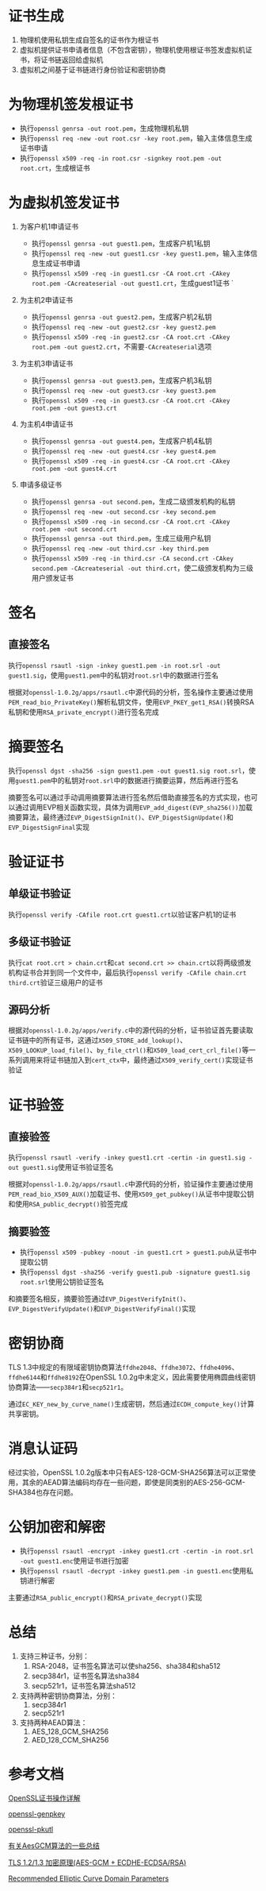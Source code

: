 # 证书生成
1. 物理机使用私钥生成自签名的证书作为根证书
2. 虚拟机提供证书申请者信息（不包含密钥），物理机使用根证书签发虚拟机证书，将证书链返回给虚拟机
3. 虚拟机之间基于证书链进行身份验证和密钥协商

# 为物理机签发根证书
- 执行`openssl genrsa -out root.pem`，生成物理机私钥
- 执行`openssl req -new -out root.csr -key root.pem`，输入主体信息生成证书申请
- 执行`openssl x509 -req -in root.csr -signkey root.pem -out root.crt`，生成根证书

# 为虚拟机签发证书
1. 为客户机1申请证书
   - 执行`openssl genrsa -out guest1.pem`，生成客户机1私钥
   - 执行`openssl req -new -out guest1.csr -key guest1.pem`，输入主体信息生成证书申请
   - 执行`openssl x509 -req -in guest1.csr -CA root.crt -CAkey root.pem -CAcreateserial -out guest1.crt`，生成guest1证书
`

1. 为主机2申请证书
   - 执行`openssl genrsa -out guest2.pem`，生成客户机2私钥
   - 执行`openssl req -new -out guest2.csr -key guest2.pem`
   - 执行`openssl x509 -req -in guest2.csr -CA root.crt -CAkey root.pem -out guest2.crt`，不需要`-CAcreateserial`选项

3. 为主机3申请证书
   - 执行`openssl genrsa -out guest3.pem`，生成客户机3私钥
   - 执行`openssl req -new -out guest3.csr -key guest3.pem`
   - 执行`openssl x509 -req -in guest3.csr -CA root.crt -CAkey root.pem -out guest3.crt`

4. 为主机4申请证书
   - 执行`openssl genrsa -out guest4.pem`，生成客户机4私钥
   - 执行`openssl req -new -out guest4.csr -key guest4.pem`
   - 执行`openssl x509 -req -in guest4.csr -CA root.crt -CAkey root.pem -out guest4.crt`

5. 申请多级证书
   - 执行`openssl genrsa -out second.pem`，生成二级颁发机构的私钥
   - 执行`openssl req -new -out second.csr -key second.pem`
   - 执行`openssl x509 -req -in second.csr -CA root.crt -CAkey root.pem -out second.crt`
   - 执行`openssl genrsa -out third.pem`，生成三级用户私钥
   - 执行`openssl req -new -out third.csr -key third.pem`
   - 执行`openssl x509 -req -in third.csr -CA second.crt -CAkey second.pem -CAcreateserial -out third.crt`，使二级颁发机构为三级用户颁发证书

# 签名
## 直接签名
执行`openssl rsautl -sign -inkey guest1.pem -in root.srl -out guest1.sig`，使用`guest1.pem`中的私钥对`root.srl`中的数据进行签名

根据对`openssl-1.0.2g/apps/rsautl.c`中源代码的分析，签名操作主要通过使用`PEM_read_bio_PrivateKey()`解析私钥文件，使用`EVP_PKEY_get1_RSA()`转换RSA私钥和使用`RSA_private_encrypt()`进行签名完成

# 摘要签名
执行`openssl dgst -sha256 -sign guest1.pem -out guest1.sig root.srl`，使用`guest1.pem`中的私钥对`root.srl`中的数据进行摘要运算，然后再进行签名

摘要签名可以通过手动调用摘要算法进行签名然后借助直接签名的方式实现，也可以通过调用EVP相关函数实现，具体为调用`EVP_add_digest(EVP_sha256())`加载摘要算法，最终通过`EVP_DigestSignInit()`、`EVP_DigestSignUpdate()`和`EVP_DigestSignFinal`实现

# 验证证书
## 单级证书验证
执行`openssl verify -CAfile root.crt guest1.crt`以验证客户机1的证书

## 多级证书验证
执行`cat root.crt > chain.crt`和`cat second.crt >> chain.crt`以将两级颁发机构证书合并到同一个文件中，最后执行`openssl verify -CAfile chain.crt third.crt`验证三级用户的证书

## 源码分析
根据对`openssl-1.0.2g/apps/verify.c`中的源代码的分析，证书验证首先要读取证书链中的所有证书，这通过`X509_STORE_add_lookup()`、`X509_LOOKUP_load_file()`、`by_file_ctrl()`和`X509_load_cert_crl_file()`等一系列调用来将证书链加入到`cert_ctx`中，最终通过`X509_verify_cert()`实现证书验证

# 证书验签
## 直接验签
执行`openssl rsautl -verify -inkey guest1.crt -certin -in guest1.sig -out guest1.sig`使用证书验证签名

根据对`openssl-1.0.2g/apps/rsautl.c`中源代码的分析，验证操作主要通过使用`PEM_read_bio_X509_AUX()`加载证书、使用`X509_get_pubkey()`从证书中提取公钥和使用`RSA_public_decrypt()`验签完成

## 摘要验签
- 执行`openssl x509 -pubkey -noout -in guest1.crt > guest1.pub`从证书中提取公钥
- 执行`openssl dgst -sha256 -verify guest1.pub -signature guest1.sig root.srl`使用公钥验证签名

和摘要签名相反，摘要验签通过`EVP_DigestVerifyInit()`、`EVP_DigestVerifyUpdate()`和`EVP_DigestVerifyFinal()`实现

# 密钥协商
TLS 1.3中规定的有限域密钥协商算法`ffdhe2048`、`ffdhe3072`、`ffdhe4096`、`ffdhe6144`和`ffdhe8192`在OpenSSL 1.0.2g中未定义，因此需要使用椭圆曲线密钥协商算法——`secp384r1`和`secp521r1`。

通过`EC_KEY_new_by_curve_name()`生成密钥，然后通过`ECDH_compute_key()`计算共享密钥。

# 消息认证码
经过实验，OpenSSL 1.0.2g版本中只有AES-128-GCM-SHA256算法可以正常使用，其余的AEAD算法编码均存在一些问题，即使是同类别的AES-256-GCM-SHA384也存在问题。

# 公钥加密和解密
- 执行`openssl rsautl -encrypt -inkey guest1.crt -certin -in root.srl -out guest1.enc`使用证书进行加密
- 执行`openssl rsautl -decrypt -inkey guest1.pem -in guest1.enc`使用私钥进行解密

主要通过`RSA_public_encrypt()`和`RSA_private_decrypt()`实现

# 总结
1. 支持三种证书，分别：
   1. RSA-2048，证书签名算法可以使sha256、sha384和sha512
   2. secp384r1，证书签名算法sha384
   3. secp521r1，证书签名算法sha512
2. 支持两种密钥协商算法，分别：
   1. secp384r1
   2. secp521r1
3. 支持两种AEAD算法：
   1. AES_128_GCM_SHA256
   2. AED_128_CCM_SHA256


# 参考文档
[OpenSSL证书操作详解](https://www.cnblogs.com/zhi-leaf/p/11987394.html)

[openssl-genpkey](https://www.openssl.org/docs/manmaster/man1/openssl-genpkey.html)

[openssl-pkutl](https://www.openssl.org/docs/manmaster/man1/openssl-pkeyutl.html)

[有关AesGCM算法的一些总结](https://www.jianshu.com/p/c79dedb5c458)

[TLS 1.2/1.3 加密原理(AES-GCM + ECDHE-ECDSA/RSA)](https://blog.csdn.net/m0_37621078/article/details/106028622)

[Recommended Elliptic Curve Domain Parameters](https://www.secg.org/sec2-v2.pdf)